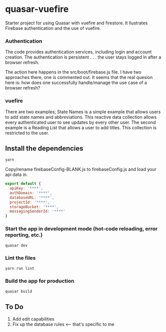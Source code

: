 # quasar-vuefire 

Starter project for using Quasar with vuefire and firestore. It llustrates Firebase authentication and the use of vuefire.

### Authentication

The code provides authentication services, including login and account creation. The authentication is persistent . . . the user stays logged in after a browser refresh.

The action here happens in the src/boot/firebase.js file. I have two approaches there, one is commented out. It seems that the real quesion here is: how does one successfully handle/manage the use case of a browser refresh? 

### vuefire

There are two examples; State Names is a simple example that allows users to add state names and abbreviations. This reactive data collection allows every authenticated user to see updates by every other user. The second example is a Reading List that allows a user to add titles. This collection is restricted to the user.

## Install the dependencies
```bash
yarn
```

Copy/rename firebaseConfig-BLANK.js to firebaseConfig.js and load your api data in.

```javascript
export default {
  apiKey: '****',
  authDomain: '****',
  databaseURL: '****',
  projectId: '****',
  storageBucket: '****',
  messagingSenderId: '****'
}

```


### Start the app in development mode (hot-code reloading, error reporting, etc.)
```bash
quasar dev
```

### Lint the files
```bash
yarn run lint
```

### Build the app for production
```bash
quasar build
```

## To Do

1. Add edit capabilities
2. Fix up the database rules <-- that's specific to me